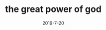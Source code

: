 ---
title: "the great power of god"
date:  "2019-7-20"
summary: "Here i show you how strong i, the god, can be"
---